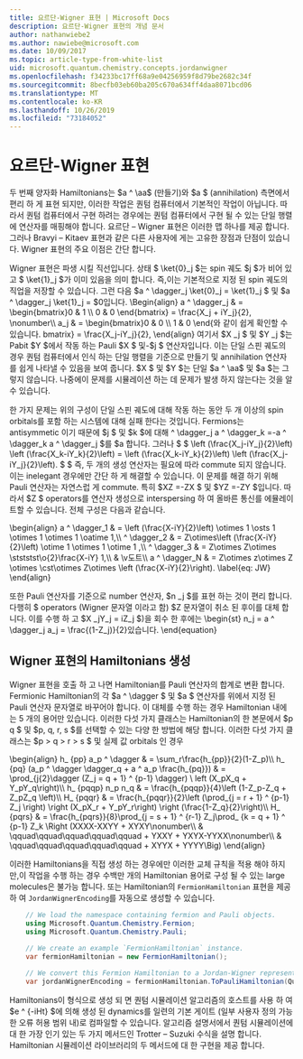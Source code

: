 ```yaml
---
title: 요르단-Wigner 표현 | Microsoft Docs
description: 요르단-Wigner 표현의 개념 문서
author: nathanwiebe2
ms.author: nawiebe@microsoft.com
ms.date: 10/09/2017
ms.topic: article-type-from-white-list
uid: microsoft.quantum.chemistry.concepts.jordanwigner
ms.openlocfilehash: f34233bc17ff68a9e04256959f8d79be2682c34f
ms.sourcegitcommit: 8becfb03eb60ba205c670a634ff4daa8071bcd06
ms.translationtype: MT
ms.contentlocale: ko-KR
ms.lasthandoff: 10/26/2019
ms.locfileid: "73184052"
---
```

# <a name="jordan-wigner-representation"></a>요르단-Wigner 표현

두 번째 양자화 Hamiltonians는 $a ^ \aa$ (만들기)와 $a $ (annihilation) 측면에서 편리 하 게 표현 되지만, 이러한 작업은 퀀텀 컴퓨터에서 기본적인 작업이 아닙니다.
따라서 퀀텀 컴퓨터에서 구현 하려는 경우에는 퀀텀 컴퓨터에서 구현 될 수 있는 단일 행렬에 연산자를 매핑해야 합니다.
요르단 – Wigner 표현은 이러한 맵 하나를 제공 합니다.
그러나 Bravyi – Kitaev 표현과 같은 다른 사용자에 게는 고유한 장점과 단점이 있습니다.
Wigner 표현의 주요 이점은 간단 합니다.

Wigner 표현은 파생 시킬 직선입니다.
상태 $ \ket{0}_j $는 spin 궤도 $j $가 비어 있고 $ \ket{1}_j $가 이미 있음을 의미 합니다.
즉,이는 기본적으로 지정 된 spin 궤도의 직업을 저장할 수 있습니다.
그런 다음 $a ^ \dagger_j \ket{0}_j = \ket{1}_j $ 및 $a ^ \dagger_j \ket{1}_j = $0입니다.
\Begin{align} a ^ \dagger_j & = \begin{bmatrix}0 & 1 \\\ 0 & 0 \end{bmatrix} = \frac{X_j + iY_j}{2}, \nonumber\\\\ a_j & = \begin{bmatrix}0 & 0 \\\ 1 & 0 \end{와 같이 쉽게 확인할 수 있습니다. bmatrix} = \frac{X_j-iY_j}{2}, \end{align} 여기서 $X _j $ 및 $Y _j $는 Pabit $Y $에서 작동 하는 Pauli $X $ 및-$j $ 연산자입니다.
이는 단일 스핀 궤도의 경우 퀀텀 컴퓨터에서 인식 하는 단일 행렬을 기준으로 만들기 및 annihilation 연산자를 쉽게 나타낼 수 있음을 보여 줍니다.
$X $ 및 $Y $는 단일 $a ^ \aa$ 및 $a $는 그렇지 않습니다.
나중에이 문제를 시뮬레이션 하는 데 문제가 발생 하지 않는다는 것을 알 수 있습니다.

한 가지 문제는 위의 구성이 단일 스핀 궤도에 대해 작동 하는 동안 두 개 이상의 spin orbitals를 포함 하는 시스템에 대해 실패 한다는 것입니다.
Fermions는 antisymmetic 이기 때문에 $j $ 및 $k $에 대해 ^ \dagger_j a ^ \dagger_k =-a ^ \dagger_k a ^ \dagger_j $를 $a 합니다.
그러나 $ $ \left (\frac{X_j-iY_j}{2}\left) \left (\frac{X_k-iY_k}{2}\left) = \left (\frac{X_k-iY_k}{2}\left) \left (\frac{X_j-iY_j}{2}\left).
$ $ 즉, 두 개의 생성 연산자는 필요에 따라 commute 되지 않습니다.
이는 inelegant 경우에만 간단 하 게 해결할 수 있습니다.
이 문제를 해결 하기 위해 Pauli 연산자는 자연스럽 게 commute.
특히 $XZ =-ZX $ 및 $YZ =-ZY $입니다.
따라서 $Z $ operators를 연산자 생성으로 interspersing 하 여 올바른 통신를 에뮬레이트할 수 있습니다.
전체 구성은 다음과 같습니다. 

\begin{align} a ^ \dagger_1 & = \left (\frac{X-iY}{2}\left) \otimes 1 \osts 1 \otimes 1 \otimes 1 \oatime 1,\\\\ ^ \dagger_2 & = Z\otimes\left (\frac{X-iY}{2}\left) \otime 1 \otimes 1 \otime 1 ,\\\\ ^ \dagger_3 & = Z\otimes Z\otimes \stststst\o{2}\frac{X-iY} 1,\\\\ & \v도트\\\\ a ^ \dagger_N & = Z\otimes z\otimes Z \otimes \cst\otimes Z\otimes \left (\frac{X-iY}{2}\right). \label{eq: JW} \end{align}

또한 Pauli 연산자를 기준으로 number 연산자, $n _j $를 표현 하는 것이 편리 합니다.
다행히 $ operators (Wigner 문자열 이라고 함) $Z 문자열이 취소 된 후이를 대체 합니다.
이를 수행 하 고 $X _jY_j = iZ_j $)을 회수 한 후에는 \begin{st} n_j = a ^ \dagger_j a_j = \frac{(1-Z_j)}{2}있습니다.
\end{equation}


## <a name="constructing-hamiltonians-in-jordan-wigner-representation"></a>Wigner 표현의 Hamiltonians 생성

Wigner 표현을 호출 하 고 나면 Hamiltonian를 Pauli 연산자의 합계로 변환 합니다.
Fermionic Hamiltonian의 각 $a ^ \dagger $ 및 $a $ 연산자를 위에서 지정 된 Pauli 연산자 문자열로 바꾸어야 합니다.
이 대체를 수행 하는 경우 Hamiltonian 내에는 5 개의 용어만 있습니다.
이러한 다섯 가지 클래스는 Hamiltonian의 한 본문에서 $p q $ 및 $p, q, r, s $를 선택할 수 있는 다양 한 방법에 해당 합니다.
이러한 다섯 가지 클래스는 $p > q > r > s $ 및 실제 값 orbitals 인 경우

\begin{align} h_ {pp} a_p ^ \dagger & = \sum_r\frac{h_{pp}}{2}(1-Z_p)\\\\ h_ {pq} (a_p ^ \dagger \dagger_q + a ^ a_p \frac{h_{pq}}) & = \prod_{j{2}\dagger (Z_j = q + 1} ^ {p-1} \dagger) \ left (X_pX_q + Y_pY_q\right)\\\\ h_ {pqqp} n_p n_q & = \frac{h_{pqqp}}{4}\left (1-Z_p-Z_q + Z_pZ_q \left)\\\\ H_ {pqqr} & = \frac{h_{pqqr}}{2}\left (\prod_{j = r + 1} ^ {p-1} Z_j \right) \right (X_pX_r + Y_pY_r\right) \right (\frac{1-Z_q}{2}\right)\\\\ H_ {pqrs} & = \frac{h_{pqrs}}{8}\prod_{j = s + 1} ^ {r-1} Z_j\prod_ {k = q + 1} ^ {p-1} Z_k \Right (XXXX-XXYY + XYXY\nonumber\\\\ & \qquad\qquad\qquad\qquad\qquad + YXXY + YXYX-YYXX\nonumber\\\\ & \qquad\qquad\qquad\qquad\qquad + XYYX + YYYY\Big) \end{align}

이러한 Hamiltonians을 직접 생성 하는 경우에만 이러한 교체 규칙을 적용 해야 하지만,이 작업을 수행 하는 경우 수백만 개의 Hamiltonian 용어로 구성 될 수 있는 large molecules은 불가능 합니다.
또는 Hamiltonian의 `FermionHamiltonian` 표현을 제공 하 여 `JordanWignerEncoding`를 자동으로 생성할 수 있습니다.

```csharp
    // We load the namespace containing fermion and Pauli objects. 
    using Microsoft.Quantum.Chemistry.Fermion;
    using Microsoft.Quantum.Chemistry.Pauli;
    
    // We create an example `FermionHamiltonian` instance.
    var fermionHamiltonian = new FermionHamiltonian();

    // We convert this Fermion Hamiltonian to a Jordan-Wigner representation.
    var jordanWignerEncoding = fermionHamiltonian.ToPauliHamiltonian(QubitEncoding.JordanWigner);
```

Hamiltonians이 형식으로 생성 되 면 퀀텀 시뮬레이션 알고리즘의 호스트를 사용 하 여 $e ^ {-iHt} $에 의해 생성 된 dynamics를 일련의 기본 게이트 (일부 사용자 정의 가능한 오류 허용 범위 내)로 컴파일할 수 있습니다.
알고리즘 설명서에서 퀀텀 시뮬레이션에 대 한 가장 인기 있는 두 가지 메서드인 Trotter – Suzuki 수식을 설명 합니다. Hamiltonian 시뮬레이션 라이브러리의 두 메서드에 대 한 구현을 제공 합니다.

